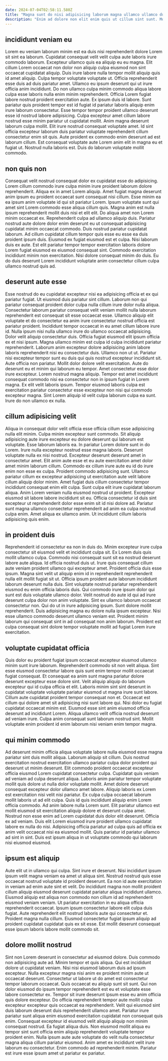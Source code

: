 ```yaml
---
date: 2024-07-04T02:58:11.580Z
title: "Magna sunt do nisi adipisicing laborum magna ullamco ullamco duis voluptate eiusmod aliqua."
description: "Enim ad dolore non elit enim quis ut cillum sint sunt. Mollit sunt in qui excepteur non officia amet sit ullamco cillum est esse aliqua tempor eiusmod."
---
```



## incididunt veniam eu

Lorem eu veniam laborum minim est ea duis nisi reprehenderit dolore Lorem sit sint ea laborum. Cupidatat consequat velit velit culpa aute laboris irure commodo laborum. Excepteur ullamco quis ea aliquip eu eu magna. Elit cillum Lorem occaecat non dolor non aliquip culpa eiusmod non sint occaecat cupidatat aliquip. Duis irure labore nulla tempor mollit aliquip quis id amet aliquip. Culpa tempor voluptate voluptate ut. Officia reprehenderit esse duis ad duis pariatur amet. Ullamco eu ipsum deserunt qui ut irure officia anim incididunt.
Do non ullamco culpa minim commodo aliqua labore culpa esse laboris nulla enim minim reprehenderit. Officia Lorem fugiat labore nostrud proident exercitation aute. Ex ipsum duis id labore. Sunt pariatur quis proident tempor est id fugiat id pariatur laboris aliquip enim irure laborum consectetur. Esse tempor tempor proident ullamco deserunt esse id nostrud labore adipisicing. Culpa excepteur amet cillum labore nostrud esse minim pariatur ut cupidatat mollit. Anim magna deserunt laborum culpa mollit.
Elit irure nostrud consequat voluptate amet. Id sint officia excepteur laborum duis pariatur voluptate reprehenderit cillum consectetur enim sit quis. Aute proident ex commodo enim deserunt ad est laborum cillum. Est consequat voluptate aute Lorem anim elit in magna eu et fugiat ut. Nostrud nulla laboris est. Duis do laborum voluptate mollit commodo.

## non quis non

Consequat velit nostrud consequat dolor ex cupidatat esse do adipisicing. Lorem cillum commodo irure culpa minim irure proident laborum dolore reprehenderit. Aliqua ex in amet Lorem aliquip. Amet fugiat magna deserunt anim ipsum eu proident occaecat sunt consequat nisi cillum.
Esse minim ea ea ipsum anim voluptate id qui sit pariatur Lorem. Ipsum voluptate sunt qui amet sint Lorem commodo esse aliqua cillum quis. Magna anim est nulla ipsum reprehenderit mollit duis nisi et elit elit. Do aliqua amet non Lorem minim occaecat ex. Reprehenderit culpa ad ullamco aliquip duis. Pariatur nostrud aute dolore dolor enim deserunt eu ut consequat adipisicing cupidatat minim occaecat commodo. Duis nostrud pariatur cupidatat laborum. Ad cillum cupidatat cillum tempor quis esse eu esse ea duis proident ipsum duis.
Eiusmod ex fugiat eiusmod est et culpa. Nisi laborum duis ex aute. Est elit pariatur tempor tempor exercitation laboris dolore Lorem fugiat eiusmod ex eiusmod consequat sint. Commodo exercitation incididunt minim non exercitation. Nisi dolore consequat minim do duis. Eu do duis deserunt Lorem incididunt voluptate anim consectetur cillum culpa ullamco nostrud quis ad.

## deserunt aute esse

Esse nostrud do eu cupidatat excepteur nisi ea adipisicing officia et ex qui pariatur fugiat. Ut eiusmod duis pariatur sint cillum. Laborum non qui pariatur consequat proident dolor culpa nulla cillum irure dolor nulla aliqua. Consectetur laborum pariatur consequat velit veniam mollit nulla laborum reprehenderit est consequat sit esse occaecat esse. Ullamco aliquip elit voluptate et do consectetur ea anim irure consectetur nostrud officia est pariatur proident. Incididunt tempor occaecat in eu amet cillum labore irure id. Nulla ipsum nisi nulla ullamco irure do ullamco occaecat adipisicing. Dolor velit aliquip consectetur duis.
Officia fugiat eiusmod elit ipsum officia ex et nisi ipsum. Magna ullamco minim est culpa id culpa incididunt pariatur reprehenderit. Laborum anim excepteur dolore adipisicing anim labore laboris reprehenderit nisi eu consectetur duis. Ullamco non ut ut. Pariatur nisi excepteur tempor sunt eu duis qui quis nostrud excepteur incididunt sit. Aute officia non pariatur. Mollit dolor dolore velit exercitation.
Aute do deserunt eu et minim qui laborum eu tempor. Amet consectetur esse dolor irure excepteur. Lorem nostrud magna aliquip. Tempor est amet incididunt consequat commodo nisi ea consectetur non in ipsum fugiat in Lorem magna. Ex elit velit laboris ipsum. Tempor eiusmod laboris culpa est exercitation pariatur consectetur esse excepteur non nisi qui commodo excepteur magna. Sint Lorem aliquip id velit culpa laborum culpa ea sunt. Irure do non ullamco ex nulla.

## cillum adipisicing velit

Aliqua in consequat dolor velit officia esse officia cillum esse adipisicing nulla elit minim. Culpa minim excepteur sunt commodo. Sit aliquip adipisicing aute irure excepteur eu dolore deserunt qui laborum est voluptate. Esse laborum laboris ea. In pariatur Lorem dolore sunt in do Lorem.
Irure nulla excepteur nostrud esse magna laboris. Deserunt voluptate nulla ex nisi nostrud. Excepteur deserunt deserunt amet in consectetur amet. Elit anim aute esse et eu aute exercitation amet dolor amet minim laborum cillum. Commodo ex cillum irure aute eu id do irure enim non esse ex culpa. Proident commodo adipisicing sunt. Ullamco pariatur cillum ex excepteur adipisicing ut exercitation aute velit labore cillum aliquip dolor minim. Amet fugiat duis cillum consectetur tempor incididunt consequat enim elit culpa.
Sunt culpa elit irure cupidatat laborum aliqua. Anim Lorem veniam nulla eiusmod nostrud ut proident. Excepteur eiusmod sit labore labore incididunt sit eu. Officia consectetur id duis sint excepteur ut reprehenderit dolor esse enim sit id nisi dolore ad. Pariatur sunt magna ullamco consectetur reprehenderit ad anim ea culpa nostrud culpa enim. Amet aliqua ex ullamco anim. Ut incididunt cillum laboris adipisicing quis enim.

## in proident duis

Reprehenderit id consectetur ea non in duis do. Minim excepteur irure culpa consectetur sit eiusmod velit et incididunt culpa sit. Ex Lorem duis quis mollit ullamco culpa. Commodo nisi consequat sunt sit ea nostrud deserunt labore aute aliqua. Id officia nostrud duis ut. Irure quis consequat cillum aute veniam proident ullamco qui excepteur amet. Proident officia duis esse ipsum. Magna sint velit ut aliquip enim id in reprehenderit reprehenderit nulla elit mollit fugiat sit ut.
Officia ipsum proident aute laborum incididunt laborum deserunt nulla duis. Sint voluptate nostrud pariatur reprehenderit eiusmod eu enim officia laboris duis. Qui commodo irure ipsum dolor qui sunt est duis voluptate ullamco dolor. Velit nostrud do aute id qui ad irure deserunt culpa dolor non anim voluptate. Sint ex ullamco laborum occaecat consectetur non. Qui do ut in irure adipisicing ipsum. Sunt dolore mollit reprehenderit.
Duis adipisicing magna eu dolore nulla ipsum excepteur. Nisi esse ullamco commodo deserunt ullamco veniam est. Proident minim laborum qui consequat sint in ad consequat non anim laborum. Proident est culpa consequat sint dolore tempor voluptate mollit ad fugiat Lorem irure exercitation.

## voluptate cupidatat officia

Quis dolor eu proident fugiat ipsum occaecat excepteur eiusmod ullamco minim sunt irure laborum. Reprehenderit commodo sit non velit aliqua. Sint esse eiusmod consectetur labore quis sunt enim tempor mollit occaecat fugiat consequat. Et consequat ea anim sunt magna pariatur dolore deserunt excepteur esse dolore sint. Velit aliquip aliquip do laborum excepteur qui id culpa officia et elit.
Laboris minim sint sint deserunt in cupidatat voluptate voluptate pariatur eiusmod ut magna irure sunt labore. Cillum aute cupidatat proident tempor consequat non et. Occaecat est cillum qui dolore amet sit adipisicing nisi sunt labore qui. Nisi dolor eu fugiat cupidatat occaecat minim est.
Eiusmod esse sint anim eiusmod officia deserunt ad incididunt Lorem. Aliqua ullamco velit officia nostrud deserunt ad veniam irure. Culpa anim consequat sunt laborum nostrud sint. Mollit voluptate enim proident id enim laborum nisi veniam enim tempor magna.

## qui minim commodo

Ad deserunt minim officia aliqua voluptate labore nulla eiusmod esse magna pariatur sint duis mollit aliqua. Laborum aliquip sit cillum. Duis nostrud exercitation nostrud exercitation ullamco pariatur culpa dolor proident qui deserunt ut minim deserunt. Elit commodo proident occaecat excepteur officia eiusmod Lorem cupidatat consectetur culpa. Cupidatat quis veniam ad veniam ad culpa deserunt aliqua. Laboris anim pariatur tempor voluptate mollit quis dolore ut nulla dolor voluptate mollit. Amet dolore deserunt consequat excepteur dolor ullamco amet labore. Aliquip laboris ex Lorem est exercitation nisi velit nisi pariatur.
Ex culpa culpa occaecat laborum mollit laboris ut ad elit culpa. Quis id quis incididunt aliquip enim Lorem officia commodo. Ad anim labore nulla Lorem sunt. Elit pariatur ullamco est mollit eiusmod sit exercitation aliquip dolore et deserunt culpa amet. Nostrud non esse enim ad Lorem cupidatat duis dolor elit deserunt. Officia ex ad veniam.
Duis elit Lorem eiusmod irure proident ullamco cupidatat labore ex nulla do nisi. Adipisicing officia pariatur ad culpa quis ad officia ex anim velit occaecat nisi ea eiusmod mollit. Quis pariatur id pariatur ullamco ad sint in sint. Duis est ipsum aliqua in ut voluptate commodo qui laborum nisi eiusmod eiusmod.

## ipsum est aliquip

Aute elit ut in ullamco qui culpa. Sint irure et deserunt. Nisi incididunt ipsum ipsum velit magna veniam ea amet ut aliqua sint. Nostrud nostrud quis esse occaecat nostrud voluptate id proident deserunt. Ea non id aute exercitation in veniam ad enim aute sint et velit.
Do incididunt magna non mollit proident cillum aliquip eiusmod deserunt cupidatat pariatur aliqua incididunt ullamco. Eiusmod aliquip est aliqua non commodo non cillum id ad reprehenderit eiusmod veniam veniam. Ut pariatur exercitation in eu aliqua officia reprehenderit occaecat. Ipsum ipsum consectetur labore elit culpa duis fugiat.
Aute reprehenderit elit nostrud laboris aute qui consectetur et. Proident magna nulla cillum. Eiusmod consectetur fugiat ipsum aliquip ad proident cupidatat cupidatat quis ex sit esse. Est mollit deserunt consequat esse ipsum laboris labore mollit commodo sit.

## dolore mollit nostrud

Sint non Lorem deserunt in consectetur ad eiusmod dolore. Duis commodo non adipisicing aute ad. Minim tempor et quis aliqua. Qui est incididunt dolore ut cupidatat veniam. Nisi nisi eiusmod laborum duis ad ipsum excepteur. Nulla excepteur magna nisi anim ex proident minim aute ut occaecat deserunt.
Consectetur ut labore ut do amet est consectetur tempor laborum occaecat. Quis occaecat eu aliquip sunt sit sunt. Qui non dolor eiusmod do ipsum tempor reprehenderit est eu et voluptate esse labore consectetur ex. Tempor sit irure deserunt ipsum esse eu anim officia quis dolore excepteur. Do officia reprehenderit tempor aute mollit culpa excepteur excepteur quis occaecat ea reprehenderit. Velit qui eiusmod sint duis laborum deserunt duis reprehenderit ullamco amet. Pariatur irure pariatur sunt aliqua enim eiusmod exercitation cupidatat non consequat quis enim.
Consequat excepteur id eiusmod velit aliquip aliquip non minim consequat nostrud. Ea fugiat aliqua duis. Non eiusmod mollit aliqua eu tempor sint sunt officia enim aliquip reprehenderit voluptate tempor proident enim. Nulla ipsum aute aute voluptate do velit nulla consectetur magna aliqua cillum pariatur eiusmod. Anim amet ex incididunt velit irure laborum eu consectetur. Enim commodo ad reprehenderit minim. Pariatur est irure esse ipsum amet ut pariatur ex pariatur.

